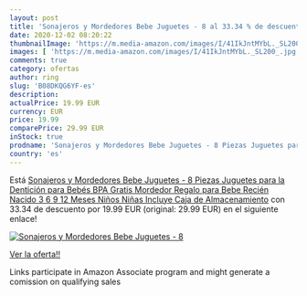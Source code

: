 ```yaml
---
layout: post
title: 'Sonajeros y Mordedores Bebe Juguetes - 8 al 33.34 % de descuento'
date: 2020-12-02 08:20:22
thumbnailImage: 'https://m.media-amazon.com/images/I/41IkJntMYbL._SL200_.jpg'
images: [ 'https://m.media-amazon.com/images/I/41IkJntMYbL._SL200_.jpg' ]
comments: true
category: ofertas
author: ring
slug: 'B08DKQG6YF-es'
description:
actualPrice: 19.99 EUR
currency: EUR
price: 19.99
comparePrice: 29.99 EUR
inStock: true
prodname: 'Sonajeros y Mordedores Bebe Juguetes - 8 Piezas Juguetes para la Dentición para Bebés BPA Gratis Mordedor Regalo para Bebe Recién Nacido 3  6  9  12 Meses Niños Niñas Incluye Caja de Almacenamiento'
country: 'es'
---
```


Está [Sonajeros y Mordedores Bebe Juguetes - 8 Piezas Juguetes para la Dentición para Bebés BPA Gratis Mordedor Regalo para Bebe Recién Nacido 3  6  9  12 Meses Niños Niñas Incluye Caja de Almacenamiento](https://www.amazon.es/dp/B08DKQG6YF/?tag=tolees-21) con 33.34 de descuento por 19.99 EUR (original: 29.99 EUR) en el siguiente enlace!

[![Sonajeros y Mordedores Bebe Juguetes - 8](https://m.media-amazon.com/images/I/41IkJntMYbL._SL200_.jpg)](https://www.amazon.es/dp/B08DKQG6YF/?tag=tolees-21)

[Ver la oferta!!](https://www.amazon.es/dp/B08DKQG6YF/?tag=tolees-21)

Links participate in Amazon Associate program and might generate a comission on qualifying sales


